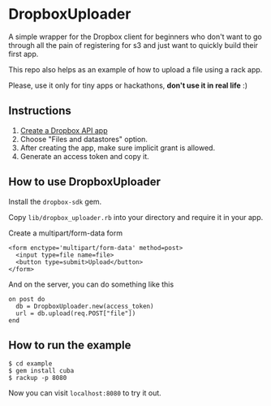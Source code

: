 # DropboxUploader

A simple wrapper for the Dropbox client for beginners who don't want to
go through all the pain of registering for s3 and just want to quickly build their first app.

This repo also helps as an example of how to upload a file using a rack app.

Please, use it only for tiny apps or hackathons, **don't use it in real life** :)

## Instructions
1. [Create a Dropbox API app](https://www.dropbox.com/developers/apps)
2. Choose "Files and datastores" option.
3. After creating the app, make sure implicit grant is allowed.
4. Generate an access token and copy it.

## How to use DropboxUploader
Install the ``dropbox-sdk`` gem.

Copy ``lib/dropbox_uploader.rb`` into your directory and require it in your app.

Create a multipart/form-data form

    <form enctype='multipart/form-data' method=post>
      <input type=file name=file>
      <button type=submit>Upload</button>
    </form>

And on the server, you can do something like this

    on post do
      db = DropboxUploader.new(access_token)
      url = db.upload(req.POST["file"])
    end

## How to run the example

    $ cd example
    $ gem install cuba
    $ rackup -p 8080

Now you can visit ``localhost:8080`` to try it out.
